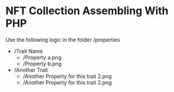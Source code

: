# NFT Collection Assembling With PHP

Use the following logic in the folder /properties
- /Trait Name
    - /Property a.png
    - /Property b.png
- /Another Trait
    - /Another Property for this trait 2.png
    - /Another Property for this trait 2.png
